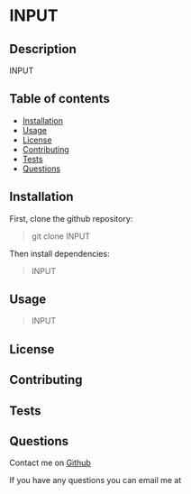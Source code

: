 # INPUT

## Description

INPUT

## Table of contents

- [Installation](#installation)
- [Usage](#usage)
- [License](#license)
- [Contributing](#contributing)
- [Tests](#tests)
- [Questions](#questions)

## Installation

First, clone the github repository:
> git clone INPUT

Then install dependencies:
> INPUT

## Usage
> INPUT

## License

## Contributing

## Tests

## Questions

Contact me on [Github](https://github.com/)

If you have any questions you can email me at 
